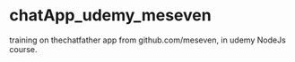 # chatApp_udemy_meseven
training on thechatfather app from github.com/meseven, in udemy NodeJs course.
